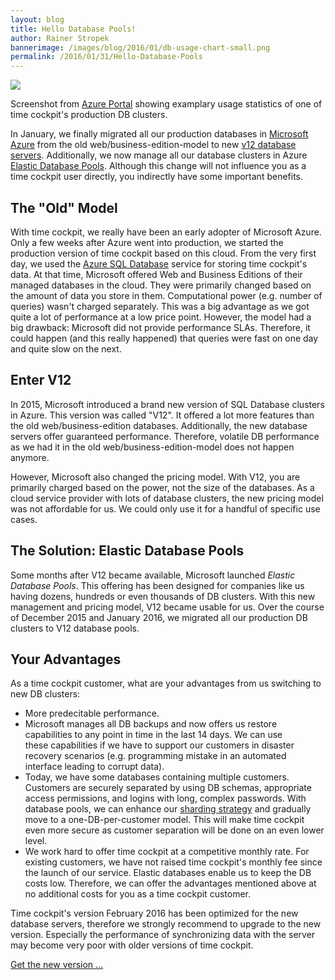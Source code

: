 ```yaml
---
layout: blog
title: Hello Database Pools!
author: Rainer Stropek
bannerimage: /images/blog/2016/01/db-usage-chart-small.png
permalink: /2016/01/31/Hello-Database-Pools
---
```


<p xmlns="http://www.w3.org/1999/xhtml">
  <img src="{{site.baseurl}}/images/blog/2016/01/db-usage-chart.png" />
</p><p class="imageCaption" xmlns="http://www.w3.org/1999/xhtml">Screenshot from <a href="http://portal.azure.com">Azure Portal</a> showing examplary usage statistics of one of time cockpit's production DB clusters.<br /></p><p xmlns="http://www.w3.org/1999/xhtml">In January, we finally migrated all our production databases in <a href="http://azure.microsoft.com" target="_blank">Microsoft Azure</a> from the old web/business-edition-model to new <a href="https://azure.microsoft.com/en-us/documentation/articles/sql-database-v12-whats-new/" target="_blank">v12 database servers</a>. Additionally, we now manage all our database clusters in Azure <a href="https://azure.microsoft.com/en-us/documentation/articles/sql-database-elastic-pool/" target="_blank">Elastic Database Pools</a>. Although this change will not influence you as a time cockpit user directly, you indirectly have some important benefits.</p><h2 xmlns="http://www.w3.org/1999/xhtml">The "Old" Model</h2><p xmlns="http://www.w3.org/1999/xhtml">With time cockpit, we really have been an early adopter of Microsoft Azure. Only a few weeks after Azure went into production, we started the production version of time cockpit based on this cloud. From the very first day, we used the <a href="https://azure.microsoft.com/en-us/documentation/services/sql-database/" target="_blank">Azure SQL Database</a> service for storing time cockpit's data. At that time, Microsoft offered Web and Business Editions of their managed databases in the cloud. They were primarily changed based on the amount of data you store in them. Computational power (e.g. number of queries) wasn't charged separately. This was a big advantage as we got quite a lot of performance at a low price point. However, the model had a big drawback: Microsoft did not provide performance SLAs. Therefore, it could happen (and this really happened) that queries were fast on one day and quite slow on the next.</p><h2 xmlns="http://www.w3.org/1999/xhtml">Enter V12</h2><p xmlns="http://www.w3.org/1999/xhtml">In 2015, Microsoft introduced a brand new version of SQL Database clusters in Azure. This version was called "V12". It offered a lot more features than the old web/business-edition databases. Additionally, the new database servers offer guaranteed performance. Therefore, volatile DB performance as we had it in the old web/business-edition-model does not happen anymore.</p><p xmlns="http://www.w3.org/1999/xhtml">However, Microsoft also changed the pricing model. With V12, you are primarily charged based on the power, not the size of the databases. As a cloud service provider with lots of database clusters, the new pricing model was not affordable for us. We could only use it for a handful of specific use cases.</p><h2 xmlns="http://www.w3.org/1999/xhtml">The Solution: Elastic Database Pools</h2><p xmlns="http://www.w3.org/1999/xhtml">Some months after V12 became available, Microsoft launched <em>Elastic Database Pools</em>. This offering has been designed for companies like us having dozens, hundreds or even thousands of DB clusters. With this new management and pricing model, V12 became usable for us. Over the course of December 2015 and January 2016, we migrated all our production DB clusters to V12 database pools.</p><h2 xmlns="http://www.w3.org/1999/xhtml">Your Advantages</h2><p xmlns="http://www.w3.org/1999/xhtml">As a time cockpit customer, what are your advantages from us switching to new DB clusters:</p><ul xmlns="http://www.w3.org/1999/xhtml">
  <li>More predecitable performance.</li>
  <li>Microsoft manages all DB backups and now offers us restore capabilities to any point in time in the last 14 days. We can use these capabilities if we have to support our customers in disaster recovery scenarios (e.g. programming mistake in an automated interface leading to corrupt data).</li>
  <li>Today, we have some databases containing multiple customers. Customers are securely separated by using DB schemas, appropriate access permissions, and logins with long, complex passwords. With database pools, we can enhance our <a href="https://msdn.microsoft.com/en-us/library/dn589797.aspx" target="_blank">sharding strategy</a> and gradually move to a one-DB-per-customer model. This will make time cockpit even more secure as customer separation will be done on an even lower level.</li>
  <li>We work hard to offer time cockpit at a competitive monthly rate. For existing customers, we have not raised time cockpit's monthly fee since the launch of our service. Elastic databases enable us to keep the DB costs low. Therefore, we can offer the advantages mentioned above at no additional costs for you as a time cockpit customer.
<br /></li>
</ul><p xmlns="http://www.w3.org/1999/xhtml">Time cockpit's version February 2016 has been optimized for the new database servers, therefore we strongly recommend to upgrade to the new version. Especially the performance of synchronizing data with the server may become very poor with older versions of time cockpit.</p><p xmlns="http://www.w3.org/1999/xhtml">
  <a href="~/account/download">Get the new version ...</a>
</p>